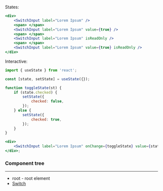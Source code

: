 States:

```jsx
<div>
    <SwitchInput label="Lorem Ipsum" />
    <span> </span>
    <SwitchInput label="Lorem Ipsum" value={true} />
    <span> </span>
    <SwitchInput label="Lorem Ipsum" isReadOnly />
    <span> </span>
    <SwitchInput label="Lorem Ipsum" value={true} isReadOnly />
</div>
```

Interactive:

```jsx
import { useState } from 'react';

const [state, setState] = useState({});

function toggleState(st) {
    if (state.checked) {
        setState({
            checked: false,
        });
    } else {
        setState({
            checked: true,
        });
    }
}

<div>
    <SwitchInput label="Lorem Ipsum" onChange={toggleState} value={state.checked} />
</div>;
```

### Component tree

---

-   root - root element
-   [Switch](https://github.com/markusenglund/react-switch)
